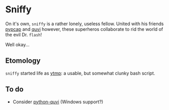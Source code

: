 # Sniffy

On it's own, `sniffy` is a rather lonely, useless fellow. United with his
friends [pypcap][] and [quvi][] however, these superheros collaborate to rid the
world of the evil Dr. `flash`!

Well okay...

## Etomology

`sniffy` started life as [ytmp][]: a usable, but somewhat clunky bash script.

## To do

* Consider [python-quvi][] (Windows support?)

  [quvi]: http://quvi.sourceforge.net/
  [pypcap]: https://code.google.com/p/pypcap/
  [ytmp]: https://github.com/tlvince/ytmp
  [python-quvi]: https://github.com/metal3d/python-quvi
